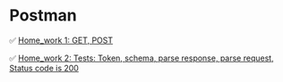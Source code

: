 # Postman

:white_check_mark: [Home_work 1: GET, POST](https://github.com/Mariia-Solo/Postman/blob/main/HW1_24gr.postman_collection.json)

:white_check_mark: [Home_work 2: Tests: Token, schema, parse response, parse request, Status code is 200](https://github.com/Mariia-Solo/Postman/blob/main/HW1_24gr.postman_collection.json)
